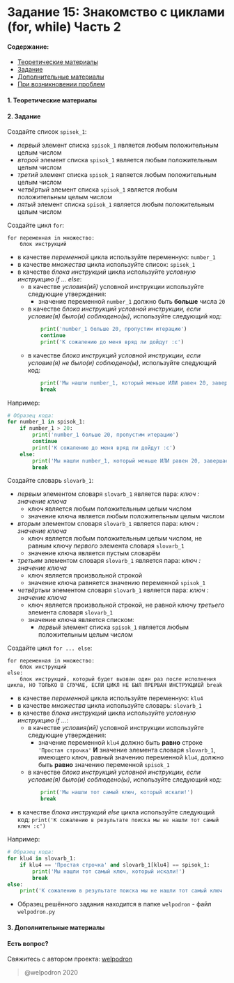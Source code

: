 # Задание 15: Знакомство с циклами (for, while) Часть 2

#### Содержание:

+ [Теоретические материалы](#THEORETICAL_MATERIALS)
+ [Задание](#TASK)
+ [Дополнительные материалы](#ADDITIONAL_MATERIALS)
+ [При возникновении проблем](#ISSUES)

#### <a name="THEORETICAL_MATERIALS"></a> 1. Теоретические материалы



#### <a name="TASK"></a> 2. Задание

Создайте список `spisok_1`:

* *первый* элемент списка `spisok_1` является любым положительным целым числом
* *второй* элемент списка `spisok_1` является любым положительным целым числом
* *третий* элемент списка `spisok_1` является любым положительным целым числом
* *четвёртый* элемент списка `spisok_1` является любым положительным целым числом
* *пятый* элемент списка `spisok_1` является любым положительным целым числом

Создайте цикл `for`: 

```
for переменная in множество:
    блок инструкций
```

* в качестве *переменной* цикла используйте переменную: `number_1`
* в качестве *множества* цикла используйте список: `spisok_1`
* в качестве *блока инструкций* цикла используйте *условную инструкцию if ... else*:
    * в качестве *условия(ий)* условной инструкции используйте следующие утверждения:
        * значение переменной `number_1` должно быть **больше** числа `20` 
    * в качестве *блока инструкций условной инструкции, если условие(я) было(и) соблюдено(ы)*, используйте следующий код:
        ```python
            print('number_1 больше 20, пропустим итерацию')
            continue
            print('К сожалению до меня вряд ли дойдут :c')  
        ```
    * в качестве *блока инструкций условной инструкции, если условие(я) не было(и) соблюдено(ы)*, используйте следующий код:
        ```python
            print('Мы нашли number_1, который меньше ИЛИ равен 20, завершаем цикл')
            break  
        ```

Например:

```python
# Образец кода: 
for number_1 in spisok_1:
    if number_1 > 20:
        print('number_1 больше 20, пропустим итерацию')
        continue
        print('К сожалению до меня вряд ли дойдут :c')
    else:
        print('Мы нашли number_1, который меньше ИЛИ равен 20, завершаем цикл')
        break  
```

Создайте словарь `slovarb_1`:

* *первым* элементом словаря `slovarb_1` является пара: *ключ : значение ключа*
    * ключ является любым положительным целым числом
    * значение ключа является любым положительным целым числом
* *вторым* элементом словаря `slovarb_1` является пара: *ключ : значение ключа*
    * ключ является любым положительным целым числом, не равным ключу *первого* элемента словаря `slovarb_1`
    * значение ключа является пустым словарём 
* *третьим* элементом словаря `slovarb_1` является пара: *ключ : значение ключа*
    * ключ является произвольной строкой
    * значение ключа равняется значению переменной `spisok_1` 
* *четвёртым* элементом словаря `slovarb_1` является пара: *ключ : значение ключа*
    * ключ является произвольной строкой, не равной ключу *третьего* элемента словаря `slovarb_1`
    * значение ключа является списком:
        * *первый* элемент списка `spisok_1` является любым положительным целым числом

Создайте цикл `for ... else`: 

```
for переменная in множество:
    блок инструкций
else:
    блок инструкций, который будет вызван один раз после исполнения цикла, НО ТОЛЬКО В СЛУЧАЕ, ЕСЛИ ЦИКЛ НЕ БЫЛ ПРЕРВАН ИНСТРУКЦИЕЙ break  
```

* в качестве *переменной* цикла используйте переменную: `klu4`
* в качестве *множества* цикла используйте словарь: `slovarb_1`
* в качестве *блока инструкций* цикла используйте *условную инструкцию if ...*:
    * в качестве *условия(ий)* условной инструкции используйте следующие утверждения:
        * значение переменной `klu4` должно быть **равно** строке `'Простая строчка'` **И** значение элемента словаря `slovarb_1`, имеющего ключ, равный значению переменной `klu4`, должно быть **равно** значению переменной `spisok_1`
    * в качестве *блока инструкций условной инструкции, если условие(я) было(и) соблюдено(ы)*, используйте следующий код:
        ```python
            print('Мы нашли тот самый ключ, который искали!')
            break
        ```
* в качестве *блока инструкций else* цикла используйте следующий код: `print('К сожалению в результате поиска мы не нашли тот самый ключ :c')`

Например:

```python
# Образец кода: 
for klu4 in slovarb_1:
    if klu4 == 'Простая строчка' and slovarb_1[klu4] == spisok_1:
        print('Мы нашли тот самый ключ, который искали!')
        break
else:
    print('К сожалению в результате поиска мы не нашли тот самый ключ :c')   
```

* Образец решённого задания находится в папке `welpodron` - файл `welpodron.py`

#### <a name="ADDITIONAL_MATERIALS"></a> 3. Дополнительные материалы



#### <a name="ISSUES"></a> Есть вопрос?

Свяжитесь с автором проекта: [welpodron](https://vk.com/welpodron)

> @welpodron 2020